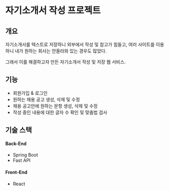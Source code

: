 # 자기소개서 작성 프로젝트

## 개요

자기소개서를 텍스트로 저장하니 외부에서 작성 및 참고가 힘들고, 여러 사이트를 이용하니 내가 원하는 회사는 안올라와 있는 경우도 많았다.

그래서 이를 해결하고자 만든 자기소개서 작성 및 저장 웹 서비스.

## 기능
* 회원가입 & 로그인
* 원하는 채용 공고 생성, 삭제 및 수정
* 채용 공고안에 원하는 문항 생성, 삭제 및 수정
* 작성 중인 내용에 대한 글자 수 확인 및 맞춤법 검사

## 기술 스택

#### Back-End
* Spring Boot
* Fast API
#### Front-End
* React
